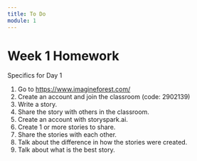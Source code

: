 ```yaml
---
title: To Do
module: 1
---
```


# Week 1 Homework

<!-- rebuild video -->


<!-- make the kahoot a challenge -->
Specifics for Day 1

1. Go to https://www.imagineforest.com/
2. Create an account and join the classroom (code: 2902139)
3. Write a story.
4. Share the story with others in the classroom.
5. Create an account with storyspark.ai.
6. Create 1 or more stories to share.
7. Share the stories with each other.
8. Talk about the difference in how the stories were created.
9. Talk about what is the best story.